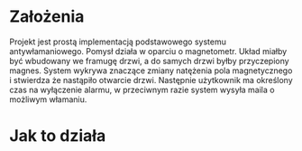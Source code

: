 # Założenia
Projekt jest prostą implementacją podstawowego systemu antywłamaniowego. Pomysł działa w oparciu o magnetometr. Układ miałby być wbudowany we framugę drzwi, a do samych drzwi byłby przyczepiony magnes. System wykrywa znaczące zmiany natężenia pola magnetycznego i stwierdza że nastąpiło otwarcie drzwi. Następnie użytkownik ma określony czas na wyłączenie alarmu, w przeciwnym razie system wysyła maila o możliwym włamaniu.

# Jak to działa